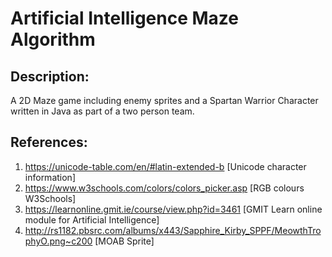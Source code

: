 # Artificial Intelligence Maze Algorithm

## Description:
A 2D Maze game including enemy sprites and a Spartan Warrior Character written in Java as part of a two person team.



## References:

1) https://unicode-table.com/en/#latin-extended-b [Unicode character information]
2) https://www.w3schools.com/colors/colors_picker.asp [RGB colours W3Schools]
3) https://learnonline.gmit.ie/course/view.php?id=3461 [GMIT Learn online module for Artificial Intelligence]
4) http://rs1182.pbsrc.com/albums/x443/Sapphire_Kirby_SPPF/MeowthTrophyO.png~c200 [MOAB Sprite]
